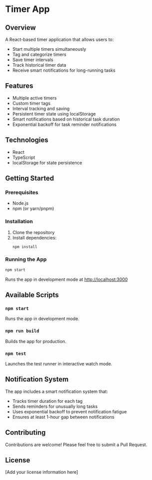 # Timer App

## Overview
A React-based timer application that allows users to:
- Start multiple timers simultaneously
- Tag and categorize timers
- Save timer intervals
- Track historical timer data
- Receive smart notifications for long-running tasks

## Features
- Multiple active timers
- Custom timer tags
- Interval tracking and saving
- Persistent timer state using localStorage
- Smart notifications based on historical task duration
- Exponential backoff for task reminder notifications

## Technologies
- React
- TypeScript
- localStorage for state persistence

## Getting Started

### Prerequisites
- Node.js
- npm (or yarn/pnpm)

### Installation
1. Clone the repository
2. Install dependencies:
   ```bash
   npm install
   ```

### Running the App
```bash
npm start
```
Runs the app in development mode at [http://localhost:3000](http://localhost:3000)

## Available Scripts

### `npm start`
Runs the app in development mode.

### `npm run build`
Builds the app for production.

### `npm test`
Launches the test runner in interactive watch mode.

## Notification System
The app includes a smart notification system that:
- Tracks timer duration for each tag
- Sends reminders for unusually long tasks
- Uses exponential backoff to prevent notification fatigue
- Ensures at least 1-hour gap between notifications

## Contributing
Contributions are welcome! Please feel free to submit a Pull Request.

## License
[Add your license information here]

